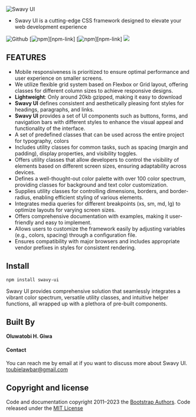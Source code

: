 ![Swavy UI](http://swavy-ui.toubietech.com/assets/img/logo.png)

* Swavy UI is a cutting-edge CSS framework designed to elevate your web development experience

![Github](https://img.shields.io/github/v/release/toubielawbar/swavy-ui?logo=SwavyUI)
[![npm](https://img.shields.io/npm/v/swavy-ui.svg)][npm-link]
[![npm](https://img.shields.io/npm/dm/swavy-ui.svg)][npm-link]
[![](https://data.jsdelivr.com/v1/package/npm/swavy-ui/badge)](https://www.jsdelivr.com/package/npm/swavy-ui)

## FEATURES

- Mobile  responsiveness is prioritized to ensure optimal performance and user experience on smaller screens.
- We utilize flexible grid system based on Flexbox or Grid layout, offering classes for different column sizes to achieve responsive designs.
- **Lightweight**: Only around 20kb gzipped, making it easy to download
- **Swavy UI** defines consistent and aesthetically pleasing font styles for headings, paragraphs, and links.
- **Swavy UI** provides a set of UI components such as buttons, forms, and navigation bars with different styles to enhance the visual appeal and functionality of the interface.
- A set of predefined classes that can be used across the entire project for typography, colors
- Includes utility classes for common tasks, such as spacing (margin and padding), display properties, and visibility toggles.
- Offers utility classes that allow developers to control the visibility of elements based on different screen sizes, ensuring adaptability across devices.
- Defines a well-thought-out color palette with over 100 color spectrum, providing classes for background and text color customization.
- Supplies utility classes for controlling dimensions, borders, and border-radius, enabling efficient styling of various elements.
- Integrates media queries for different breakpoints (xs, sm, md, lg) to optimize layouts for varying screen sizes.
- Offers comprehensive documentation with examples, making it user-friendly and easy to implement.
- Allows users to customize the framework easily by adjusting variables (e.g., colors, spacing) through a configuration file.
- Ensures compatibility with major browsers and includes appropriate vendor prefixes in styles for consistent rendering.

## Install

```bash
npm install swavy-ui  
```

Swavy UI provides comprehensive solution that seamlessly integrates a vibrant color spectrum, versatile utility classes, and intuitive helper functions, all wrapped up with a plethora of pre-built components. 

## Built By

**Oluwatobi H. Giwa**

#### Contact

You can reach me by email at if you want to discuss more about Swavy UI. [toubielawbar@gmail.com](mailto:toubielawbar@gmail.com)

## Copyright and license

Code and documentation copyright 2011–2023 the [Bootstrap Authors](https://github.com/twbs/bootstrap/graphs/contributors). Code released under the [MIT License](https://github.com/toubielawbar/swavy-ui/blob/master/LICENSE)